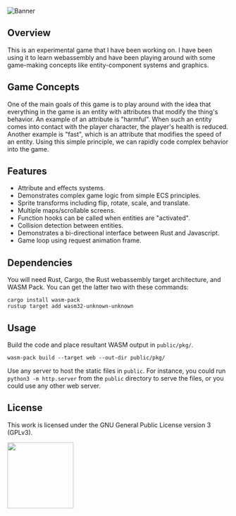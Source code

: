 ![Banner](https://s-christy.com/status-banner-service/untitled-game/banner-slim.svg)

## Overview

This is an experimental game that I have been working on. I have been using it
to learn webassembly and have been playing around with some game-making concepts
like entity-component systems and graphics.

## Game Concepts

One of the main goals of this game is to play around with the idea that
everything in the game is an entity with attributes that modify the thing's
behavior. An example of an attribute is "harmful". When such an entity comes
into contact with the player character, the player's health is reduced. Another
example is "fast", which is an attribute that modifies the speed of an entity.
Using this simple principle, we can rapidly code complex behavior into the game.

## Features

- Attribute and effects systems.
- Demonstrates complex game logic from simple ECS principles.
- Sprite transforms including flip, rotate, scale, and translate.
- Multiple maps/scrollable screens.
- Function hooks can be called when entities are "activated".
- Collision detection between entities.
- Demonstrates a bi-directional interface between Rust and Javascript.
- Game loop using request animation frame.

## Dependencies

You will need Rust, Cargo, the Rust webassembly target architecture, and WASM
Pack. You can get the latter two with these commands:

```
cargo install wasm-pack
rustup target add wasm32-unknown-unknown
```

## Usage

Build the code and place resultant WASM output in `public/pkg/`.

```
wasm-pack build --target web --out-dir public/pkg/
```

Use any server to host the static files in `public`. For instance, you could run
`python3 -m http.server` from the `public` directory to serve the files, or you
could use any other web server.

## License

This work is licensed under the GNU General Public License version 3 (GPLv3).

[<img src="https://s-christy.com/status-banner-service/GPLv3_Logo.svg" width="150" />](https://www.gnu.org/licenses/gpl-3.0.en.html)
